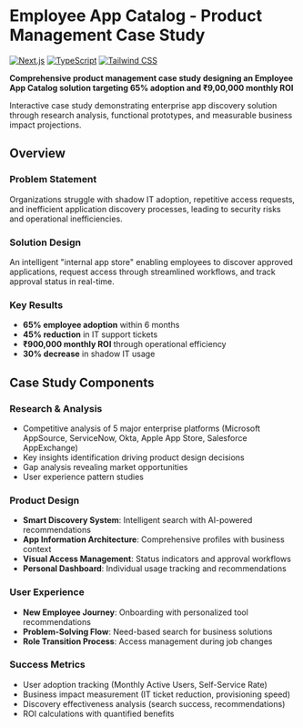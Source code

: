 # Employee App Catalog - Product Management Case Study

[![Next.js](https://img.shields.io/badge/Next.js-14-black)](https://nextjs.org/)
[![TypeScript](https://img.shields.io/badge/TypeScript-5.0-blue)](https://www.typescriptlang.org/)
[![Tailwind CSS](https://img.shields.io/badge/Tailwind-CSS-38B2AC)](https://tailwindcss.com/)

**Comprehensive product management case study designing an Employee App Catalog solution targeting 65% adoption and ₹9,00,000 monthly ROI**

Interactive case study demonstrating enterprise app discovery solution through research analysis, functional prototypes, and measurable business impact projections.

## Overview

### Problem Statement
Organizations struggle with shadow IT adoption, repetitive access requests, and inefficient application discovery processes, leading to security risks and operational inefficiencies.

### Solution Design
An intelligent "internal app store" enabling employees to discover approved applications, request access through streamlined workflows, and track approval status in real-time.

### Key Results
- **65% employee adoption** within 6 months
- **45% reduction** in IT support tickets  
- **₹900,000 monthly ROI** through operational efficiency
- **30% decrease** in shadow IT usage

## Case Study Components

### Research & Analysis
- Competitive analysis of 5 major enterprise platforms (Microsoft AppSource, ServiceNow, Okta, Apple App Store, Salesforce AppExchange)
- Key insights identification driving product design decisions
- Gap analysis revealing market opportunities
- User experience pattern studies

### Product Design
- **Smart Discovery System**: Intelligent search with AI-powered recommendations
- **App Information Architecture**: Comprehensive profiles with business context
- **Visual Access Management**: Status indicators and approval workflows
- **Personal Dashboard**: Individual usage tracking and recommendations

### User Experience
- **New Employee Journey**: Onboarding with personalized tool recommendations
- **Problem-Solving Flow**: Need-based search for business solutions
- **Role Transition Process**: Access management during job changes

### Success Metrics
- User adoption tracking (Monthly Active Users, Self-Service Rate)
- Business impact measurement (IT ticket reduction, provisioning speed)
- Discovery effectiveness analysis (search success, recommendations)
- ROI calculations with quantified benefits

